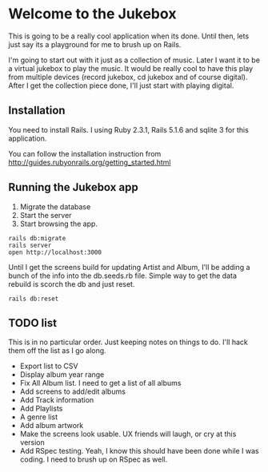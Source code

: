 # Welcome to the Jukebox

This is going to be a really cool application when its done.  Until then, lets just say its a playground for me to brush up on Rails.

I'm going to start out with it just as a collection of music.  Later I want it to be a virtual jukebox to play the music.  It would be really cool to have this play from multiple devices (record jukebox, cd jukebox and of course digital).   After I get the collection piece done, I'll just start with playing digital.

## Installation

You need to install Rails.   I using Ruby 2.3.1, Rails 5.1.6 and sqlite 3 for this application.   

You can follow the installation instruction from http://guides.rubyonrails.org/getting_started.html 

## Running the Jukebox app

1. Migrate the database
2. Start the server
3. Start browsing the app.   
```
rails db:migrate
rails server
open http://localhost:3000
```

Until I get the screens build for updating Artist and Album, I'll be adding a bunch of the info into the db.seeds.rb file.   Simple way to get the data rebuild is scorch the db and just reset.   
```
rails db:reset
```

## TODO list

This is in no particular order.   Just keeping notes on things to do.  I'll hack them off the list as I go along.

* Export list to CSV
* Display album year range
* Fix All Album list.  I need to get a list of all albums
* Add screens to add/edit albums
* Add Track information
* Add Playlists
* A genre list
* Add album artwork
* Make the screens look usable.  UX friends will laugh, or cry at this version
* Add RSpec testing.  Yeah, I know this should have been done while I was coding.  I need to brush up on RSpec as well.

